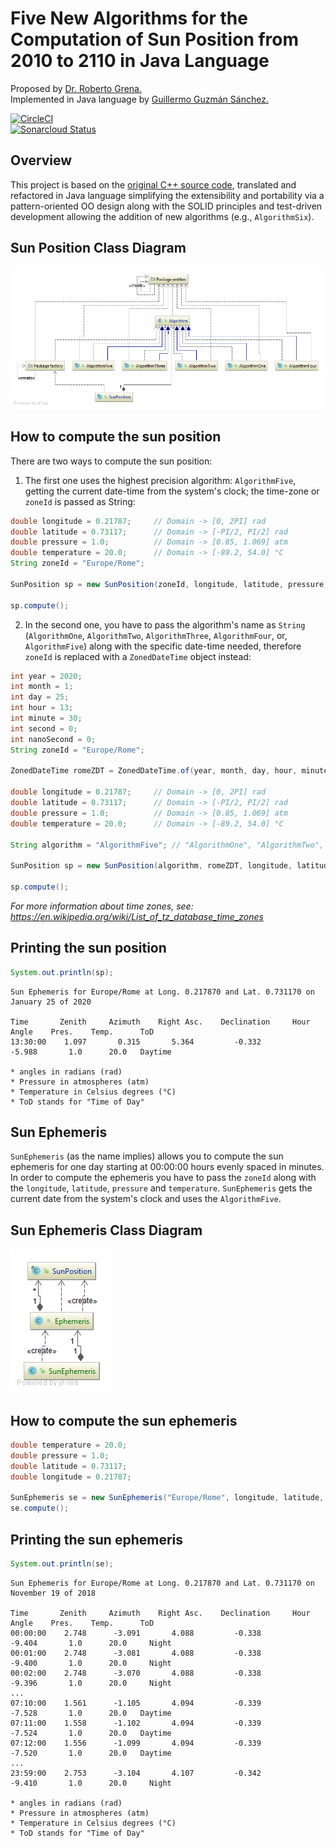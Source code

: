 # Five New Algorithms for the Computation of Sun Position from 2010 to 2110 in Java Language

Proposed by [Dr. Roberto Grena.](https://www.researchgate.net/profile/Roberto_Grena)  
Implemented in Java language by [Guillermo Guzmán Sánchez.](mailto:guillesupremacy@gmail.com) 

[![CircleCI](https://circleci.com/gh/guillesup/FNACSP_2010-2110.svg?style=svg)](https://circleci.com/gh/guillesup/FNACSP_2010-2110)  
[![Sonarcloud Status](https://sonarcloud.io/api/project_badges/measure?project=guillesup_FNACSP_2010-2110&metric=alert_status)](https://sonarcloud.io/dashboard?id=guillesup_FNACSP_2010-2110)

## Overview

This project is based on the [original C++ source code](http://www.solaritaly.enea.it/StrSunPosition/SunPositionEn.php), translated and refactored in Java language simplifying the extensibility and portability via a pattern-oriented OO design along with the SOLID principles and test-driven development allowing the addition of new algorithms (e.g., `AlgorithmSix`).

## Sun Position Class Diagram

![alt text][fnacsp-class-diagram]

## How to compute the sun position

There are two ways to compute the sun position:

1. The first one uses the highest precision algorithm: `AlgorithmFive`, getting the current date-time from the system's clock; the time-zone or `zoneId` is passed as String:

```java
double longitude = 0.21787;     // Domain -> [0, 2PI] rad
double latitude = 0.73117;      // Domain -> [-PI/2, PI/2] rad
double pressure = 1.0;          // Domain -> [0.85, 1.069] atm
double temperature = 20.0;      // Domain -> [-89.2, 54.0] °C
String zoneId = "Europe/Rome";

SunPosition sp = new SunPosition(zoneId, longitude, latitude, pressure, temperature);

sp.compute();
```

2. In the second one, you have to pass the algorithm's name as `String` (`AlgorithmOne`, `AlgorithmTwo`, `AlgorithmThree`, `AlgorithmFour`, or, `AlgorithmFive`) along with the specific date-time needed, therefore `zoneId` is replaced with a `ZonedDateTime` object instead:

```java
int year = 2020;
int month = 1;
int day = 25;
int hour = 13;
int minute = 30;
int second = 0;
int nanoSecond = 0;
String zoneId = "Europe/Rome";

ZonedDateTime romeZDT = ZonedDateTime.of(year, month, day, hour, minute, second, nanoSecond, ZoneId.of(zoneId));

double longitude = 0.21787;     // Domain -> [0, 2PI] rad
double latitude = 0.73117;      // Domain -> [-PI/2, PI/2] rad
double pressure = 1.0;          // Domain -> [0.85, 1.069] atm
double temperature = 20.0;      // Domain -> [-89.2, 54.0] °C

String algorithm = "AlgorithmFive"; // "AlgorithmOne", "AlgorithmTwo", "AlgorithmThree", "AlgorithmFour", or, "AlgorithmFive".

SunPosition sp = new SunPosition(algorithm, romeZDT, longitude, latitude, pressure, temperature);

sp.compute();
```

*For more information about time zones, see: <https://en.wikipedia.org/wiki/List_of_tz_database_time_zones>*

## Printing the sun position

```java
System.out.println(sp);
```

```console
Sun Ephemeris for Europe/Rome at Long. 0.217870 and Lat. 0.731170 on January 25 of 2020

Time       Zenith     Azimuth    Right Asc.    Declination     Hour Angle    Pres.    Temp.      ToD
13:30:00    1.097       0.315       5.364         -0.332         -5.988       1.0      20.0   Daytime

* angles in radians (rad)
* Pressure in atmospheres (atm)
* Temperature in Celsius degrees (°C)
* ToD stands for "Time of Day"
```

## Sun Ephemeris

`SunEphemeris` (as the name implies) allows you to compute the sun ephemeris for one day starting at 00:00:00 hours evenly spaced in minutes. In order to compute the ephemeris you have to pass the `zoneId` along with the `longitude`, `latitude`, `pressure` and `temperature`. `SunEphemeris` gets the current date from the system's clock and uses the `AlgorithmFive`.

## Sun Ephemeris Class Diagram

![alt text][se-class-diagram]

## How to compute the sun ephemeris

```java
double temperature = 20.0;
double pressure = 1.0;
double latitude = 0.73117;
double longitude = 0.21787;

SunEphemeris se = new SunEphemeris("Europe/Rome", longitude, latitude, pressure, temperature);
se.compute();
```

## Printing the sun ephemeris

```java
System.out.println(se);
```

```console
Sun Ephemeris for Europe/Rome at Long. 0.217870 and Lat. 0.731170 on November 19 of 2018

Time       Zenith     Azimuth    Right Asc.    Declination     Hour Angle    Pres.    Temp.      ToD
00:00:00    2.748      -3.091       4.088         -0.338         -9.404       1.0      20.0     Night
00:01:00    2.748      -3.081       4.088         -0.338         -9.400       1.0      20.0     Night
00:02:00    2.748      -3.070       4.088         -0.338         -9.396       1.0      20.0     Night
...
07:10:00    1.561      -1.105       4.094         -0.339         -7.528       1.0      20.0   Daytime
07:11:00    1.558      -1.102       4.094         -0.339         -7.524       1.0      20.0   Daytime
07:12:00    1.556      -1.099       4.094         -0.339         -7.520       1.0      20.0   Daytime
...
23:59:00    2.753      -3.104       4.107         -0.342         -9.410       1.0      20.0     Night

* angles in radians (rad)
* Pressure in atmospheres (atm)
* Temperature in Celsius degrees (°C)
* ToD stands for "Time of Day"
```

[fnacsp-class-diagram]: images/fnacsp-class-diagram.png "Sun Position Class Diagram"
[se-class-diagram]: images/se-class-diagram.png "Sun Ephemeris Class Diagram"

